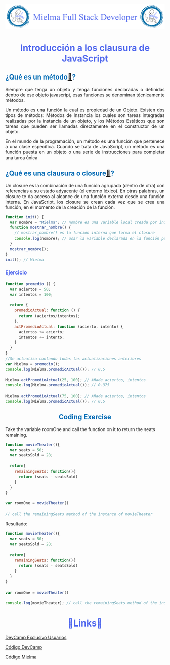 ![Logo Mielma](Logo/Logo_Encabezado.png)

# <center><b><font color="#556CEE">Introducción a los clausura de JavaScript</font></b>

## <b><font color="#006cb5">¿Qué es un método[🔗](https://developer.Mielma.org/es/docs/Web/JavaScript/Closures)?</font></b>
<p style="text-align: justify;">
Siempre que tenga un objeto y tenga funciones declaradas o definidas dentro de ese objeto javascript, esas funciones se denominan técnicamente métodos.
<p style="text-align: justify;">
Un método es una función la cual es propiedad de un Objeto. Existen dos tipos de métodos: Métodos de Instancia los cuales son tareas integradas realizadas por la instancia de un objeto, y los Métodos Estáticos que son tareas que pueden ser llamadas directamente en el constructor de un objeto.
<p style="text-align: justify;">
En el mundo de la programación, un método es una función que pertenece a una clase específica. Cuando se trata de JavaScript, un método es una función puesta en un objeto o una serie de instrucciones para completar una tarea única

## <b><font color="#006cb5">¿Qué es una clausura o  closure[🔗](https://developer.Mielma.org/es/docs/Web/JavaScript/Closures)?</font></b>
<p style="text-align: justify;">
Un closure es la combinación de una función agrupada (dentro de otra) con referencias a su estado adyacente (el entorno léxico). En otras palabras, un closure te da acceso al alcance de una función externa desde una función interna. En JavaScript, los closure se crean cada vez que se crea una función, en el momento de la creación de la función.

```js
function init() {
  var nombre = "Mielma"; // nombre es una variable local creada por init
  function mostrar_nombre() {
    // mostrar_nombre() es la función interna que forma el closure
    console.log(nombre); // usar la variable declarada en la función padre
  }
  mostrar_nombre();
}
init(); // Mielma
```
### <font color="#556CEE">Ejercicio</font>
```js
function promedio () {
  var aciertos = 50;
  var intentos = 100;

  return {
    promedioActual: function () {
      return (aciertos/intentos);
    },
    actPromedioActual: function (acierto, intento) {
      aciertos += acierto;
      intentos += intento;
    }
  }
}
//Se actualiza contando todas las actualizaciones anteriores
var Mielma = promedio();
console.log(Mielma.promedioActual()); // 0.5

Mielma.actPromedioActual(25, 100); // Añade aciertos, intentos
console.log(Mielma.promedioActual()); // 0.375

Mielma.actPromedioActual(75, 100); // Añade aciertos, intentos
console.log(Mielma.promedioActual()); // 0.5
```

## <center><b><font color="#006cb5">Coding Exercise</font></b>
Take the variable roomOne and call the function on it to return the seats remaining.
```js
function movieTheater(){
  var seats = 50;
  var seatsSold = 28;

  return{
    remainingSeats: function(){
      return (seats - seatsSold)
    }
  }
}

var roomOne = movieTheater()

// call the remainingSeats method of the instance of movieTheater
```
Resultado:
```js
function movieTheater(){
  var seats = 50;
  var seatsSold = 28;

  return{
    remainingSeats: function(){
      return (seats - seatsSold)
    }
  }
}

var roomOne = movieTheater()

console.log(movieTheater); // call the remainingSeats method of the instance of movieTheater
```


# <center><b><font color="#556CEE">🔗Links🔗</font></b>

[DevCamp Exclusivo Usuarios](https://basque.devcamp.com/pt-full-stack-development-javascript-python-react/guide/introduction-javascript-closures)  

[Código DevCamp](https://github.com/rails-camp/javascript-programming/blob/master/section_d_06_closures.js)

[Código Mielma](https://codepen.io/ElizabethMaranon/pen/pomrWJZ)